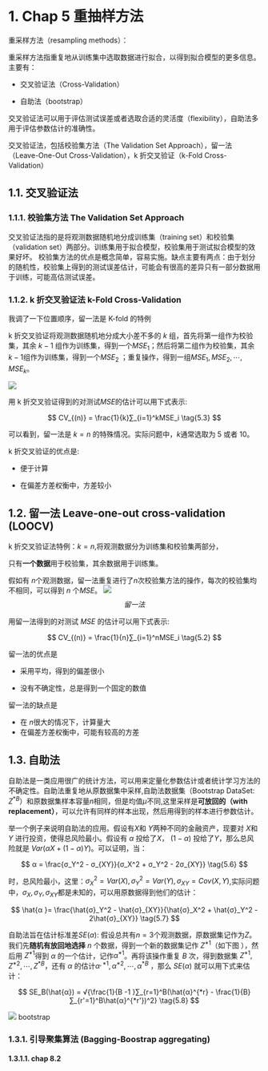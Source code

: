 # 1. Chap 5 重抽样方法

重采样方法（resampling methods）：

重采样方法指重复地从训练集中选取数据进行拟合，以得到拟合模型的更多信息。主要有：

- 交叉验证法（Cross-Validation）

- 自助法（bootstrap）

交叉验证法可以用于评估测试误差或者选取合适的灵活度（flexibility），自助法多用于评估参数估计的准确性。

交叉验证法，包括校验集方法（The Validation Set Approach），留一法（Leave-One-Out Cross-Validation），k 折交叉验证（k-Fold Cross-Validation）

## 1.1. 交叉验证法

### 1.1.1. 校验集方法 The Validation Set Approach

交叉验证法指的是将观测数据随机地分成训练集（training set）和校验集（validation set）两部分。训练集用于拟合模型，校验集用于测试拟合模型的效果好坏。 校验集方法的优点是概念简单，容易实施。缺点主要有两点：由于划分的随机性，校验集上得到的测试误差估计，可能会有很高的差异只有一部分数据用于训练，可能高估测试误差。

### 1.1.2. k 折交叉验证法 k-Fold Cross-Validation

我调了一下位置顺序，留一法是 K-fold 的特例

k 折交叉验证将观测数据随机地分成大小差不多的 $k$ 组，首先将第一组作为校验集，其余 $k-1$ 组作为训练集，得到一个$MSE_1$；然后将第二组作为校验集，其余 $k-1$组作为训练集，得到一个$MSE_2$ ；重复操作，得到一组$MSE_1,MSE_2,⋯,MSE_k$。

<img src= https://pic3.zhimg.com/80/v2-b4cd20adb8d216dc3ce138cfde48d8be_1440w.jpg>

用 k 折交叉验证得到的对测试$MSE$的估计可以用下式表示:

$$
CV_{(n)} = \frac{1}{k}∑_{i=1}^kMSE_i
\tag{5.3}
$$

可以看到，留一法是 $k=n$ 的特殊情况。实际问题中，$k$通常选取为 5 或者 10。

k 折交叉验证的优点是:

- 便于计算

- 在偏差方差权衡中，方差较小

## 1.2. 留一法 Leave-one-out cross-validation (LOOCV)

k 折交叉验证法特例：$k=n$,将观测数据分为训练集和校验集两部分，

只有**一个数据**用于校验集，其余数据用于训练集。

假如有 $n$个观测数据，留一法重复进行了$n$次校验集方法的操作，每次的校验集均不相同，可以得到 $n$ 个$MSE$。
<img src=https://pic2.zhimg.com/80/v2-ed36f443aafbff838b69045d623d8ecd_1440w.jpg>
$$留一法$$

用留一法得到的对测试 $MSE$ 的估计可以用下式表示:

$$
CV_{(n)} = \frac{1}{n}∑_{i=1}^nMSE_i
\tag{5.2}
$$

留一法的优点是

- 采用平均，得到的偏差很小

- 没有不确定性，总是得到一个固定的数值

留一法的缺点是

- 在 $n$很大的情况下，计算量大
- 在偏差方差权衡中，可能有较高的方差

## 1.3. 自助法

自助法是一类应用很广的统计方法，可以用来定量化参数估计或者统计学习方法的不确定性。自助法重复地从原数据集中采样,自助法数据集（Bootstrap DataSet: $Z^{*B}$）和原数据集样本容量$n$相同，但是均值$μ$不同,这里采样是**可放回的（with replacement）**，可以允许有同样的样本出现，然后用得到的样本进行参数估计。

举一个例子来说明自助法的应用。假设有$X$和 $Y$两种不同的金融资产，现要对 $X$和 $Y$ 进行投资，使得总风险最小。假设有 $α$ 投给了$X$， $(1 - α)$ 投给了$Y$，那么总风险就是 $Var(αX + (1 - α)Y)$。可以证明，当：

$$
α = \frac{σ_Y^2 - σ_{XY}}{σ_X^2 + σ_Y^2 - 2σ_{XY}}
\tag{5.6}
$$

时，总风险最小，这里：$σ_X^2=Var(X),σ_Y^2=Var(Y),σ_{XY}=Cov(X,Y)$,实际问题中，$σ_X,σ_Y,σ_{XY}$都是未知的，可以用原数据得到他们的估计：

$$
\hat{α }= \frac{\hat{σ}_Y^2 - \hat{σ}_{XY}}{\hat{σ}_X^2 + \hat{σ}_Y^2 - 2\hat{σ}_{XY}}
\tag{5.7}
$$

自助法旨在估计标准差$SE(α)$:
假设总共有$n=3$个观测数据，原数据集记作为$Z$。我们先**随机有放回地选择** $n$ 个数据，得到一个新的数据集记作 $Z^{*1}$（如下图 ），然后用 $Z^{*1}$得到 $α$ 的一个估计，记作$α^{*1}$。再将该操作重复 $B$ 次，得到数据集 $Z^{*1},Z^{*2},⋯,Z^{*B}$，还有 $α$ 的估计$α^{,*1},α^{*2},⋯,α^{*B}$ ，那么 $SE(α)$ 就可以用下式来估计：

$$
SE_B(\hat{α}) = √{\frac{1}{B -1 }∑_{r=1}^B(\hat{α}^{*r} - \frac{1}{B}∑_{r'=1}^B\hat{α}^{*r'})^2}
\tag{5.8}
$$

<img src="https://pic1.zhimg.com/80/v2-0c8d156275837dff4dfff3232a1e8a1c_1440w.jpg">
bootstrap

### 1.3.1. 引导聚集算法 (Bagging-Boostrap aggregating)

#### 1.3.1.1. chap 8.2
